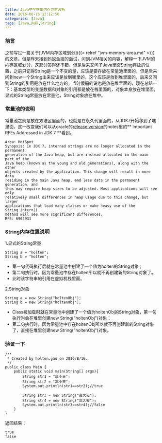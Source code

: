 ```yaml
---
title: Java中字符串内存位置浅析
date: 2016-08-16 13:12:56
categories: [Java]
tags: [Java,内存,String]
---
```

### 前言
之前写过一篇关于[JVM内存区域划分]({{< relref "jvm-memory-area.md" >}})的文章，但是昨天接到蚂蚁金服的面试，问到JVM相关的内容，解释一下JVM的内存区域划分，这部分答得还不错，但是后来又问了Java里面String存放的位置，之前只记得String是一个不变的量，应该是要存放在常量池里面的，但是后来问到new一个String出来应该是放到哪里的，这个应该是放到堆里面的，后来又问到String的引用是放在什么地方的，当时傻逼的说也是放在堆里面的，现在总结一下：基本类型的变量数据和对象的引用都是放在栈里面的，对象本身放在堆里面，显式的String常量放在常量池，String对象放在堆中。
<!-- more -->
### 常量池的说明
常量池之前是放在方法区里面的，也就是在永久代里面的，从JDK7开始移到了堆里面。这一改变我们可以从oracle的[release version](http://www.oracle.com/technetwork/java/javase/jdk7-relnotes-418459.html)的notes里的** Important RFEs Addressed in JDK 7 **看到。
```
Area: HotSpot
Synopsis: In JDK 7, interned strings are no longer allocated in the permanent 
generation of the Java heap, but are instead allocated in the main part of the 
Java heap (known as the young and old generations), along with the other 
objects created by the application. This change will result in more data 
residing in the main Java heap, and less data in the permanent generation, and 
thus may require heap sizes to be adjusted. Most applications will see only 
relatively small differences in heap usage due to this change, but larger 
applications that load many classes or make heavy use of the String.intern() 
method will see more significant differences.
RFE: 6962931
```

### String内存位置说明
1.显式的String常量
```{java}
String a = "holten";
String b = "holten";
```
- 第一句代码执行后就在常量池中创建了一个值为holten的String对象；
- 第二句执行时，因为常量池中存在holten所以就不再创建新的String对象了。
- 此时该字符串的引用在虚拟机栈里面。

2.String对象
```{java}
String a = new String("holtenObj");
String b = new String("holtenObj");
```
- Class被加载时就在常量池中创建了一个值为holtenObj的String对象，第一句执行时会在堆里创建new String("holtenObj")对象；
- 第二句执行时，因为常量池中存在holtenObj所以就不再创建新的String对象了，直接在堆里创建new String("holtenObj")对象。

### 验证一下
```{java}
/**
 * Created by holten.gao on 2016/8/16.
 */
public class Main {
    public static void main(String[] args){
        String str1 = "高小天";
        String str2 = "高小天";
        System.out.println(str1==str2);//true
        
        String str3 = new String("高大天");
        String str4 = new String("高大天");
        System.out.println(str3==str4);//false
    }
}
```
返回结果：
```{java}
true
false
```
